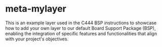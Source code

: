 # meta-mylayer
This is an example layer used in the C444 BSP instructions to showcase how to add your own layer to our default Board Support Package (BSP), enabling the integration of specific features and functionalities that align with your project's objectives.
